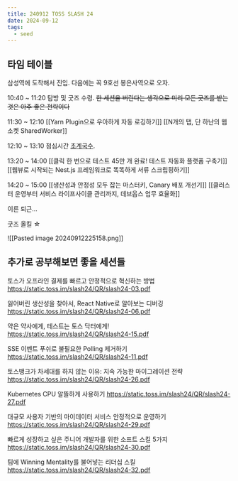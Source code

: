 ```yaml
---
title: 240912 TOSS SLASH 24
date: 2024-09-12
tags:
  - seed
---
```


## 타임 테이블

삼성역에 도착해서 진입.
다음에는 꼭 9호선 봉은사역으로 오자.

10:40 ~ 11:20
탐방 및 굿즈 수령.
~~한 세션을 버린다는 생각으로 미리 모든 굿즈를 받는 것은 아주 좋은 전략이다~~

11:30 ~ 12:10
[[Yarn Plugin으로 우아하게 자동 로깅하기]]
[[N개의 탭, 단 하난의 웹소켓 SharedWorker]]

12:10 ~ 13:10
점심시간 [초계국수](https://naver.me/G2UVDoLY).

13:20 ~ 14:00
[[클릭 한 번으로 테스트 45만 개 완료! 테스트 자동화 플랫폼 구축기]]
[[웹뷰로 시작되는 Nest.js 프레임워크로 똑똑하게 서류 스크립핑하기]]

14:20 ~ 15:00
[[생산성과 안정성 모두 잡는 마스터키, Canary 배포 개선기]]
[[클러스터 운영부터 서비스 라이프사이클 관리까지, 데브옵스 업무 효율화]]

이른 퇴근...

굿즈 올킬 ☆

![[Pasted image 20240912225158.png]]


## 추가로 공부해보면 좋을 세션들

토스가 오프라인 결제를 빠르고 안정적으로 혁신하는 방법
https://static.toss.im/slash24/QR/slash24-03.pdf

잃어버린 생산성을 찾아서, React Native로 알아보는 디버깅
https://static.toss.im/slash24/QR/slash24-06.pdf

약은 약사에게, 테스트는 토스 닥터에게!
https://static.toss.im/slash24/QR/slash24-15.pdf

SSE 이벤트 푸쉬로 불필요한 Polling 제거하기
https://static.toss.im/slash24/QR/slash24-11.pdf

토스뱅크가 차세대를 하지 않는 이유: 지속 가능한 마이그레이션 전략
https://static.toss.im/slash24/QR/slash24-26.pdf

Kubernetes CPU 알뜰하게 사용하기
https://static.toss.im/slash24/QR/slash24-27.pdf

대규모 사용자 기반의 마이데이터 서비스 안정적으로 운영하기
https://static.toss.im/slash24/QR/slash24-29.pdf

빠르게 성장하고 싶은 주니어 개발자를 위한 소프트 스킬 5가지
https://static.toss.im/slash24/QR/slash24-30.pdf

팀에 Winning Mentality를 불어넣는 리더십 스킬
https://static.toss.im/slash24/QR/slash24-32.pdf